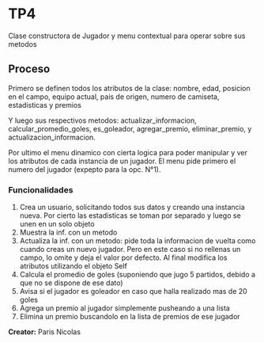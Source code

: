# TP4

Clase constructora de Jugador y menu contextual para operar sobre sus metodos

## Proceso

Primero se definen todos los atributos de la clase: nombre, edad, posicion en el
campo, equipo actual, pais de origen, numero de camiseta, estadisticas y premios

Y luego sus respectivos metodos: actualizar_informacion, calcular_promedio_goles, es_goleador, agregar_premio, eliminar_premio, y actualizacion_informacion.

Por ultimo el menu dinamico con cierta logica para poder manipular y ver los atributos de cada instancia de un jugador.
El menu pide primero el numero del jugador (expepto para la opc. N°1).

### Funcionalidades
1) Crea un usuario, solicitando todos sus datos y creando una instancia nueva. Por cierto las estadisticas se toman por separado y luego se unen en un solo objeto
2) Muestra la inf. con un metodo
3) Actualiza la inf. con un metodo: pide toda la informacion de vuelta como cuando creas un nuevo jugador. Pero en este caso si no rellenas un campo, lo omite y deja el valor por defecto. Al final modifica los atributos utilizando el objeto Self
4) Calcula el promedio de goles (suponiendo que jugo 5 partidos, debido a que no se dispone de ese dato)
5) Avisa si el jugador es goleador en caso que halla realizado mas de 20 goles
6) Agrega un premio al jugador simplemente pusheando a una lista
7) Elimina un premio buscandolo en la lista de premios de ese jugador

**Creator:**
Paris Nicolas
